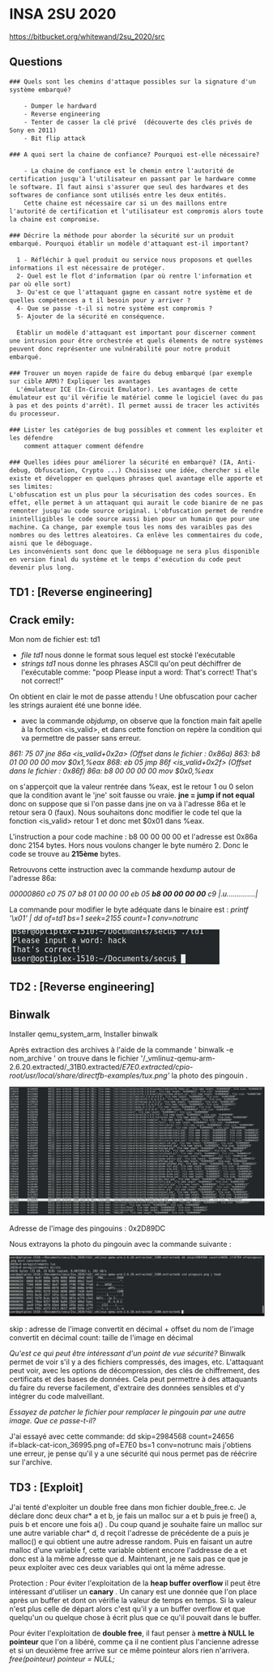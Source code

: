 # INSA 2SU 2020

https://bitbucket.org/whitewand/2su_2020/src

## Questions

    ### Quels sont les chemins d'attaque possibles sur la signature d'un système embarqué?
    
        - Dumper le hardward
        - Reverse engineering
        - Tenter de casser la clé privé  (découverte des clés privés de Sony en 2011)
        - Bit flip attack
      
    ### A quoi sert la chaine de confiance? Pourquoi est-elle nécessaire?
    
        - La chaine de confiance est le chemin entre l'autorité de certification jusqu'à l'utilisateur en passant par le hardware comme le software. Il faut ainsi s'assurer que seul des hardwares et des softwares de confiance sont utilisés entre les deux entités. 
        Cette chaine est nécessaire car si un des maillons entre l'autorité de certification et l'utilisateur est compromis alors toute la chaine est compromise. 
        
    ### Décrire la méthode pour aborder la sécurité sur un produit embarqué. Pourquoi établir un modèle d'attaquant est-il important?
   
      1 - Réfléchir à quel produit ou service nous proposons et quelles informations il est nécessaire de protéger.
      2- Quel est le flot d'information (par où rentre l'information et par où elle sort) 
      3- Qu'est ce que l'attaquant gagne en cassant notre système et de quelles compétences a t il besoin pour y arriver ?
      4- Que se passe -t-il si notre système est compromis ? 
      5- Ajouter de la sécurité en conséquence.
      
      Etablir un modèle d'attaquant est important pour discerner comment une intrusion pour être orchestrée et quels élements de notre systèmes peuvent donc représenter une vulnérabilité pour notre produit embarqué.
      
    ### Trouver un moyen rapide de faire du debug embarqué (par exemple sur cible ARM)? Expliquer les avantages
      L'émulateur ICE (In-Circuit Emulator). Les avantages de cette émulateur est qu'il vérifie le matériel comme le logiciel (avec du pas à pas et des points d'arrêt). Il permet aussi de tracer les activités du processeur.
      
    ### Lister les catégories de bug possibles et comment les exploiter et les défendre
        comment attaquer comment défendre
        
    ### Quelles idées pour améliorer la sécurité en embarqué? (IA, Anti-debug, Obfuscation, Crypto ...) Choisissez une idée, chercher si elle existe et développer en quelques phrases quel avantage elle apporte et ses limites:
    L'obfuscation est un plus pour la sécurisation des codes sources. En effet, elle permet à un attaquant qui aurait le code bianire de ne pas remonter jusqu'au code source original. L'obfuscation permet de rendre inintelligibles le code source aussi bien pour un humain que pour une machine. Ca change, par exemple tous les noms des varaibles pas des nombres ou des lettres aleatoires. Ca enlève les commentaires du code, aisni que le déboguage. 
    Les inconvénients sont donc que le débboguage ne sera plus disponible en version final du système et le temps d'exécution du code peut devenir plus long.


## TD1 : [Reverse engineering]

## Crack emily:

Mon nom de fichier est: td1
- *file td1* nous donne le format sous lequel est stocké l'exécutable
- *strings td1* nous donne les phrases ASCII qu'on peut déchiffrer de l'exécutable comme:
"poop
Please input a word:
That's correct!
That's not correct!"

On obtient en clair le mot de passe attendu ! Une obfuscation pour cacher les strings auraient été une bonne idée.

- avec la commande *objdump*, on observe que la fonction main fait apelle à la fonction <is_valid>, et dans cette fonction on repère la condition qui va permettre de passer sans erreur.

*861:   75 07                   jne    86a <is_valid+0x2a> (Offset dans le fichier : 0x86a)
863:   b8 01 00 00 00          mov    $0x1,%eax
868:   eb 05                   jmp    86f <is_valid+0x2f> (Offset dans le fichier : 0x86f)
86a:   b8 00 00 00 00          mov    $0x0,%eax*

on s'apperçoit que la valeur rentrée dans %eax, est le retour 1 ou 0 selon que la condition avant le 'jne' soit fausse ou vraie. **jne = jump if not equal** donc on suppose que si l'on passe dans jne on va à l'adresse 86a et le retour sera 0 (faux). Nous souhaitons donc modifier le code tel que la fonction <is_valid> retour 1 et donc met $0x01 dans %eax.

L'instruction a pour code machine :  b8 00 00 00 00 et l'adresse est 0x86a donc 2154 bytes. Hors nous voulons changer le byte numéro 2. Donc le code se trouve au **215ème** bytes.

Retrouvons cette instruction avec la commande hexdump autour de l'adresse 86a:

_00000860  c0 75 07 b8 01 00 00 00  eb 05 **b8 00 00 00 00** c9  |.u..............|_

La commande pour modifier le byte adéquate dans le binaire est :
_printf '\x01' | dd of=td1 bs=1 seek=2155 count=1 conv=notrunc_

![GitHub Logo](/capture/success_emily.png)


## TD2 : [Reverse engineering]
## Binwalk

Installer qemu_system_arm,
Installer binwalk

Après extraction des archives à l'aide de la commande ' binwalk -e nom_archive ' on trouve dans le fichier '/_vmlinuz-qemu-arm-2.6.20.extracted/_31B0.extracted/_E7E0.extracted/cpio-root/usr/local/share/directfb-examples/tux.png'_ la photo des pingouin .

![GitHub Logo](/capture/binwalk_png.png)

Adresse de l'image des pingouins : 0x2D89DC

Nous extrayons la photo du pingouin avec la commande suivante :

![GitHub Logo](/capture/extraction_png.png)

skip : adresse de l'image convertit en décimal + offset du nom de l'image convertit en décimal
count: taille de l'image en décimal

*Qu'est ce qui peut être intéressant d'un point de vue sécurité?*
  Binwalk permet de voir s'il y a des fichiers compressés, des images, etc.
  L'attaquant peut voir, avec les options de décompression, des clés de chiffrement, des certificats et des bases de données.
  Cela peut permettre à des attaquants du faire du reverse facilement, d'extraire des données sensibles et d'y intégrer du code malveillant.

*Essayez de patcher le fichier pour remplacer le pingouin par une autre image. Que ce passe-t-il?*

J'ai essayé avec cette commande: dd skip=2984568 count=24656 if=black-cat-icon_36995.png of=E7E0 bs=1 conv=notrunc
mais j'obtiens une erreur, je pense qu'il y a une sécurité qui nous permet pas de réécrire sur l'archive.

## TD3 : [Exploit]
J'ai tenté d'exploiter un double free dans mon fichier double_free.c. Je déclare donc deux char* a et b, je fais un malloc sur a et b puis je free() a, puis b et encore une fois a() . Du coup quand je souhaite faire un malloc sur une autre variable char* d, d reçoit l'adresse de précédente de a puis je malloc() e qui obtient une autre adresse random. Puis en faisant un autre malloc d'une variable f, cette variable obtient encore l'addresse de a et donc est à la même adresse que d.  Maintenant, je ne sais pas ce que je peux exploiter avec ces deux variables qui ont la même adresse.

Protection :
Pour éviter l'exploitation de la **heap buffer overflow** il peut être intéressant d'utiliser un **canary** . Un canary est une donnée que l'on place après un buffer et dont on vérifie la valeur de temps en temps. Si la valeur n'est plus celle de départ alors c'est qu'il y a un buffer overflow et que quelqu'un ou quelque chose à écrit plus que ce qu'il pouvait dans le buffer.

Pour éviter l'exploitation de **double free**, il faut penser à **mettre à NULL le pointeur** que l'on a libéré, comme ça il ne contient plus l'ancienne adresse et si un deuxième free arrive sur ce même pointeur alors rien n'arrivera.
_free(pointeur)
pointeur = NULL;_
